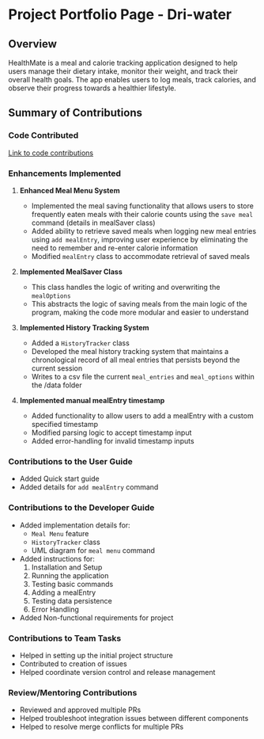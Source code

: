 # Project Portfolio Page - Dri-water

## Overview
HealthMate is a meal and calorie tracking application designed to help users manage their dietary intake, monitor their weight, and track their overall health goals. The app enables users to log meals, track calories, and observe their progress towards a healthier lifestyle.

## Summary of Contributions

### Code Contributed
[Link to code contributions](https://nus-cs2113-ay2425s1.github.io/tp-dashboard/?search=&sort=groupTitle&sortWithin=title&timeframe=commit&mergegroup=&groupSelect=groupByRepos&breakdown=true&checkedFileTypes=docs~functional-code~test-code~other&since=2024-09-20&tabOpen=true&tabType=authorship&tabAuthor=Dri-water&tabRepo=AY2425S1-CS2113-W12-1%2Ftp%5Bmaster%5D&authorshipIsMergeGroup=false&authorshipFileTypes=docs~functional-code~test-code&authorshipIsBinaryFileTypeChecked=false&authorshipIsIgnoredFilesChecked=false)

### Enhancements Implemented
1. **Enhanced Meal Menu System**
   * Implemented the meal saving functionality that allows users to store frequently eaten meals with their calorie counts using the `save meal` command (details in mealSaver class)
   * Added ability to retrieve saved meals when logging new meal entries using `add mealEntry`, improving user experience by eliminating the need to remember and re-enter calorie information
   * Modified `mealEntry` class to accommodate retrieval of saved meals

2. **Implemented MealSaver Class**
   * This class handles the logic of writing and overwriting the `mealOptions`
   * This abstracts the logic of saving meals from the main logic of the program, making the code more modular and easier to understand

3. **Implemented History Tracking System** 
   * Added a `HistoryTracker` class
   * Developed the meal history tracking system that maintains a chronological record of all meal entries that persists beyond the current session
   * Writes to a csv file the current `meal_entries` and `meal_options` within the /data folder

4. **Implemented manual mealEntry timestamp** 
   * Added functionality to allow users to add a mealEntry with a custom specified timestamp
   * Modified parsing logic to accept timestamp input
   * Added error-handling for invalid timestamp inputs

### Contributions to the User Guide
  * Added Quick start guide
  * Added details for `add mealEntry` command


### Contributions to the Developer Guide
* Added implementation details for:
  * `Meal Menu` feature
  * `HistoryTracker` class
  * UML diagram for `meal menu` command
* Added instructions for:
  1. Installation and Setup
  2. Running the application
  3. Testing basic commands
  4. Adding a mealEntry
  5. Testing data persistence
  6. Error Handling
* Added Non-functional requirements for project

### Contributions to Team Tasks
* Helped in setting up the initial project structure
* Contributed to creation of issues
* Helped coordinate version control and release management

### Review/Mentoring Contributions
* Reviewed and approved multiple PRs
* Helped troubleshoot integration issues between different components
* Helped to resolve merge conflicts for multiple PRs

